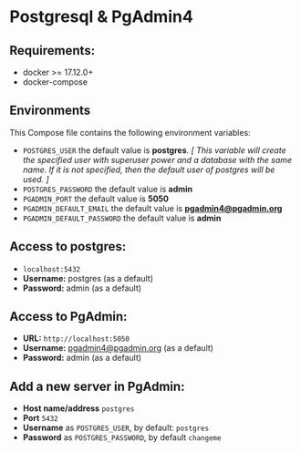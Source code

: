 # Postgresql & PgAdmin4


## Requirements:
* docker >= 17.12.0+
* docker-compose

## Environments
This Compose file contains the following environment variables:

* `POSTGRES_USER` the default value is **postgres**. _[ This variable will create the 
  specified user with superuser power and a database with the same name. If it is not 
  specified, then the default user of postgres will be used. ]_
* `POSTGRES_PASSWORD` the default value is **admin**
* `PGADMIN_PORT` the default value is **5050**
* `PGADMIN_DEFAULT_EMAIL` the default value is **pgadmin4@pgadmin.org**
* `PGADMIN_DEFAULT_PASSWORD` the default value is **admin**

## Access to postgres: 
* `localhost:5432`
* **Username:** postgres (as a default)
* **Password:** admin (as a default)

## Access to PgAdmin: 
* **URL:** `http://localhost:5050`
* **Username:** pgadmin4@pgadmin.org (as a default)
* **Password:** admin (as a default)

## Add a new server in PgAdmin:
* **Host name/address** `postgres`
* **Port** `5432`
* **Username** as `POSTGRES_USER`, by default: `postgres`
* **Password** as `POSTGRES_PASSWORD`, by default `changeme`